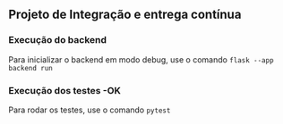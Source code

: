 ## Projeto de Integração e entrega contínua
### Execução do backend
Para inicializar o backend em modo debug, use o comando ```flask --app backend run```

### Execução dos testes -OK
Para rodar os testes, use o comando ```pytest```

